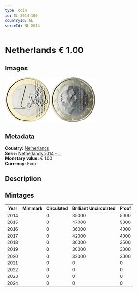 ```yaml
---
type: coin
id: NL-2014-100
countryId: NL
serieId: NL-2014
---
```


# Netherlands € 1.00

## Images

<img src="../../../Images/common-2007-100.webp" height="150" alt="Front image"><img src="Images/netherlands-2014-100.webp" height="150" alt="Back image">

## Metadata

**Country:** [Netherlands](../index.md)\
**Serie:** [Netherlands 2014 - ...](index.md)\
**Monetary value:** € 1.00\
**Currency:** Euro

## Description

## Mintages

| Year | Mintmark | Circulated | Brilliant Uncirculated | Proof |
| ---- | -------- | ---------- | ---------------------- | ----- |
| 2014 |          | 0          | 35000                  | 5000  |
| 2015 |          | 0          | 47000                  | 5000  |
| 2016 |          | 0          | 36000                  | 4000  |
| 2017 |          | 0          | 42000                  | 4000  |
| 2018 |          | 0          | 30000                  | 3500  |
| 2019 |          | 0          | 30000                  | 3000  |
| 2020 |          | 0          | 33000                  | 3000  |
| 2021 |          | 0          | 0                      | 0     |
| 2022 |          | 0          | 0                      | 0     |
| 2023 |          | 0          | 0                      | 0     |
| 2024 |          | 0          | 0                      | 0     |
